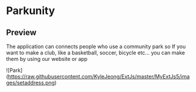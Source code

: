 # Parkunity


## Preview

  The application can connects people who use a community park
  so If you want to make a club, like a basketball, soccer, bicycle etc... 
  you can make them by using our website or app
  
  ![Park]
  (https://raw.githubusercontent.com/KyleJeong/ExtJs/master/MyExtJs5/images/setaddress.png) 
